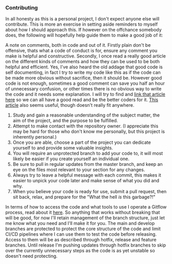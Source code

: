 ### Contributing

In all honesty as this is a personal project, I don't expect anyone else will contribute. This is more an exercise in setting aside reminders to myself about how I should approach this.
If however on the offchance somebody does, the following will hopefully help guide them to make a good job of it:

A note on comments, both in code and out of it. Firstly plain don't be offensive, thats what a code of conduct is for, ensure any comment you make is helpful and constructive. Secondly, I once read a really good article on the different kinds of comments and how they can be used to be both helpful and efficient. Yes, I've also heard the old addage that good code is self documenting, in fact I try to write my code like this as if the code can be made more obvious without sacrifice, then it should be. However good code is not enough, sometimes a good comment can save you half an hour of unnecessary confusion, or other times there is no obvious way to write the code and it needs some explanation. I will try to find and [link that article here](http://antirez.com/news/124) so we can all have a good read and be the better coders for it. [This article](http://www.catb.org/~esr/faqs/smart-questions.html) also seems useful, though doesn't really fit anywhere.

1. Study and gain a reasonable understanding of the subject matter, the aim of the project, and the purpose to be fulfilled.
2. Attempt to make contact with the repository owner. (I appreciate this may be hard for those who don't know me personally, but this project is inherently personal.)
3. Once you are able, choose a part of the project you can dedicate yourself to and provide some valuable insights.
4. You will require an unprotected branch to add your code to, it will most likely be easier if you create yourself an individual one. 
5. Be sure to pull in regular updates from the master branch, and keep an eye on the files most relevant to your section for any changes.
6. Always try to leave a helpful message with each commit, this makes it easier to unpick your code later and make sense of what you did and why.
7. When you believe your code is ready for use, submit a pull request, then sit back, relax, and prepare for the "What the hell *is* this garbage?!"

In terms of how to access the code and what tools to use I operate a Gitflow process, read about it [here](https://www.atlassian.com/git/tutorials/comparing-workflows/gitflow-workflow). So anything that works without breaking that will be good, for now I'll retain management of the branch structure, just let me know what you need and I'll make it for you. The main and develop branches are protected to protect the core structure of the code and limit CI/CD pipelines where I can use them to test the code before releasing. Access to them will be as described through hotfix, release and feature branches. Until release I'm pushing updates through hotfix branches to skip over the currently unnecessary steps as the code is as yet unstable so doesn't need protecting.

